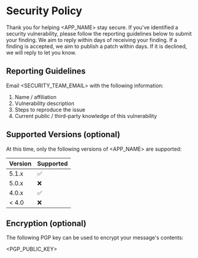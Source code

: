 # Security Policy

Thank you for helping <APP_NAME> stay secure. If you've identified a security vulnerability, please follow the reporting guidelines below to submit your finding. We aim to reply within <X> days of receiving your finding. If a finding is accepted, we aim to publish a patch within <X> days. If it is declined, we will reply to let you know.

## Reporting Guidelines

Email <SECURITY_TEAM_EMAIL> with the following information:
1. Name / affiliation
2. Vulnerability description
3. Steps to reproduce the issue
4. Current public / third-party knowledge of this vulnerability

## Supported Versions (optional)

At this time, only the following versions of <APP_NAME> are supported:

| Version | Supported          |
| ------- | ------------------ |
| 5.1.x   | :white_check_mark: |
| 5.0.x   | :x:                |
| 4.0.x   | :white_check_mark: |
| < 4.0   | :x:                |

## Encryption (optional)

The following PGP key can be used to encrypt your message's contents:

<PGP_PUBLIC_KEY>
